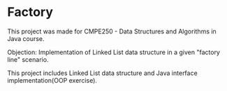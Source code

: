 # Factory
This project was made for CMPE250 - Data Structures and Algorithms in Java course.

Objection: Implementation of Linked List data structure in a given "factory line" scenario.

This project includes Linked List data structure and Java interface implementation(OOP exercise).
